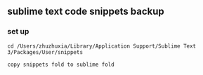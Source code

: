## sublime text code snippets backup

### set up

```
cd /Users/zhuzhuxia/Library/Application Support/Sublime Text 3/Packages/User/snippets

copy snippets fold to sublime fold

```


